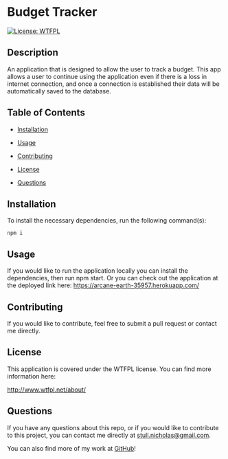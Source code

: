 # Budget Tracker

[![License: WTFPL](https://img.shields.io/badge/License-WTFPL-brightgreen.svg)](http://www.wtfpl.net/about/)

## Description

An application that is designed to allow the user to track a budget. This app allows a user to continue using the application even if there is a loss in internet connection, and once a connection is established their data will be automatically saved to the database.

## Table of Contents

* [Installation](#installation)

* [Usage](#usage)

* [Contributing](#contributing)

* [License](#license)

* [Questions](#questions)

## Installation

To install the necessary dependencies, run the following command(s):

```
npm i
```

## Usage

If you would like to run the application locally you can install the dependencies, then run npm start. Or you can check out the application at the deployed link here: https://arcane-earth-35957.herokuapp.com/

## Contributing

If you would like to contribute, feel free to submit a pull request or contact me directly.


## License
This application is covered under the WTFPL license. You can find more information here:

http://www.wtfpl.net/about/

## Questions

If you have any questions about this repo, or if you would like to contribute to this project, you can contact me directly at stull.nicholas@gmail.com.

You can also find more of my work at [GitHub](https://github.com/nickstull/)!

